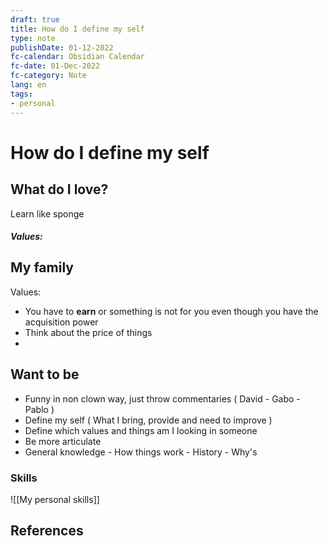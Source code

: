 ```yaml
---
draft: true
title: How do I define my self
type: note
publishDate: 01-12-2022
fc-calendar: Obsidian Calendar
fc-date: 01-Dec-2022
fc-category: Note
lang: en
tags:
- personal
---
```


# How do I define my self

## What do I love?
Learn like sponge

##### Values:



## My family
Values:
- You have to **earn** or something is not for you even though you have the acquisition power
- Think about the price of things
- 


## Want to be
- Funny in non clown way, just throw commentaries ( David - Gabo - Pablo )
- Define my self ( What I bring, provide and need to improve )
- Define which values and things am I looking in someone 
- Be more articulate
- General knowledge - How things work - History - Why's


### Skills
![[My personal skills]]



## References
